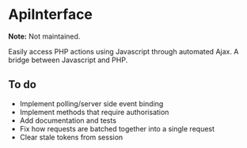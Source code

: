 # ApiInterface

**Note:** Not maintained.

Easily access PHP actions using Javascript through automated Ajax. A bridge between Javascript and PHP.

## To do
- Implement polling/server side event binding
- Implement methods that require authorisation
- Add documentation and tests
- Fix how requests are batched together into a single request
- Clear stale tokens from session
